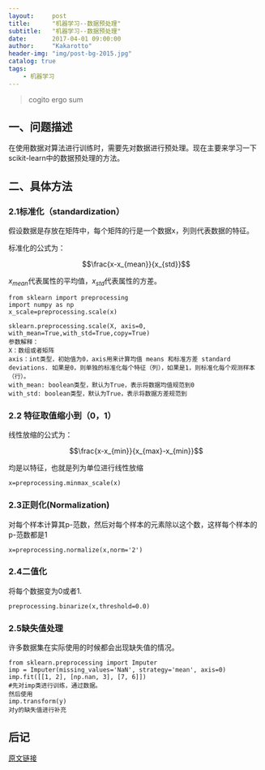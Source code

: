 ```yaml
---
layout:     post
title:      "机器学习--数据预处理"
subtitle:   "机器学习--数据预处理"
date:       2017-04-01 09:00:00
author:     "Kakarotto"
header-img: "img/post-bg-2015.jpg"
catalog: true
tags:
    - 机器学习
---
```


>cogito ergo sum

## 一、问题描述

在使用数据对算法进行训练时，需要先对数据进行预处理。现在主要来学习一下scikit-learn中的数据预处理的方法。

## 二、具体方法

### 2.1标准化（standardization）

假设数据是存放在矩阵中，每个矩阵的行是一个数据x，列则代表数据的特征。

标准化的公式为：

$$\frac{x-x_{mean}}{x_{std}}$$

$x_{mean}$代表属性的平均值，$x_{std}$代表属性的方差。


```
from sklearn import preprocessing
import numpy as np
x_scale=preprocessing.scale(x)

```


```
sklearn.preprocessing.scale(X, axis=0, with_mean=True,with_std=True,copy=True)
参数解释：
X：数组或者矩阵
axis：int类型，初始值为0，axis用来计算均值 means 和标准方差 standard deviations. 如果是0，则单独的标准化每个特征（列），如果是1，则标准化每个观测样本（行）。
with_mean: boolean类型，默认为True，表示将数据均值规范到0
with_std: boolean类型，默认为True，表示将数据方差规范到
```

### 2.2 特征取值缩小到（0，1）

线性放缩的公式为：

$$\frac{x-x_{min}}{x_{max}-x_{min}}$$

均是以特征，也就是列为单位进行线性放缩


```
x=preprocessing.minmax_scale(x)
```

### 2.3正则化(Normalization)

对每个样本计算其p-范数，然后对每个样本的元素除以这个数，这样每个样本的p-范数都是1


```
x=preprocessing.normalize(x,norm='2')
```

### 2.4二值化

将每个数据变为0或者1.


```
preprocessing.binarize(x,threshold=0.0)
```

### 2.5缺失值处理

许多数据集在实际使用的时候都会出现缺失值的情况。


```
from sklearn.preprocessing import Imputer
imp = Imputer(missing_values='NaN', strategy='mean', axis=0)
imp.fit([[1, 2], [np.nan, 3], [7, 6]])
#先对imp类进行训练，通过数据。
然后使用
imp.transform(y)
对y的缺失值进行补充
```

## 后记

[原文链接](http://scikit-learn.org/stable/modules/preprocessing.html#standardization-or-mean-removal-and-variance-scaling)



